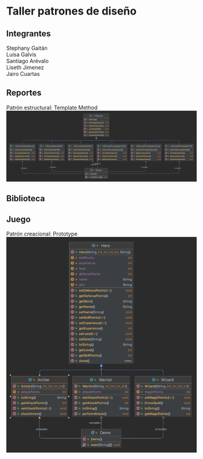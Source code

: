 # Taller patrones de diseño
## Integrantes
Stephany Gaitán  
Luisa Galvis  
Santiago Arévalo  
Liseth Jimenez  
Jairo Cuartas
## Reportes
Patrón estructural: Template Method
![image info](./src/main/java/org/unisabana/reports/UML.png)
## Biblioteca
## Juego
Patrón creacional: Prototype
![image info](./src/main/java/org/unisabana/game/UML.png)